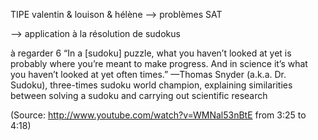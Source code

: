 TIPE valentin & louison & hélène --> problèmes SAT

--> application à la résolution de sudokus 

à regarder 6
“In a [sudoku] puzzle, what you haven’t looked at yet is probably where you’re meant to make progress. And
in science it’s what you haven’t looked at yet often times.” —Thomas Snyder (a.k.a. Dr. Sudoku), three-times sudoku world champion, 
explaining similarities between solving a sudoku and carrying out scientific research 

(Source: http://www.youtube.com/watch?v=WMNal53nBtE from 3:25 to 4:18)
